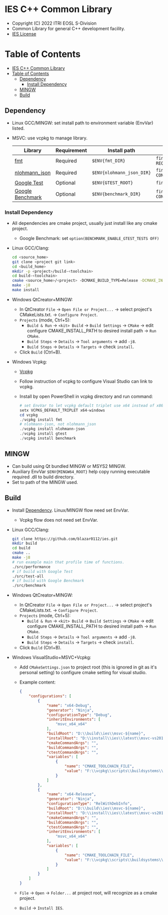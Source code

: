 # IES C++ Common Library

- Copyright (C) 2022 ITRI EOSL S-Division
- Common Library for general C++ development facility.
- [IES License](license/IES-LICENSE.txt)

# Table of Contents

- [IES C++ Common Library](#ies-c-common-library)
- [Table of Contents](#table-of-contents)
    - [Dependency](#dependency)
        - [Install Dependency](#install-dependency)
    - [MINGW](#mingw)
    - [Build](#build)

## Dependency

- Linux GCC/MINGW: set install path to environment variable (EnvVar) listed.
- MSVC: use vcpkg to manage library.

    | Library | Requirement | Install path | CMake Usage |
    | - | - | - | - |
    | [fmt](https://github.com/fmtlib/fmt) | Required | `$ENV{fmt_DIR}` | `find_package(fmt CONFIG REQUIRED)` |
    | [nlohmann_json](https://github.com/nlohmann/json) | Required | `$ENV{nlohmann_json_DIR}` | `find_package(nlohmann_json CONFIG REQUIRED)` |
    | [Google Test](https://github.com/google/googletest) | Optional | `$ENV{GTEST_ROOT}` | `find_package(GTest CONFIG)` |
    | [Google Benchmark](https://github.com/google/benchmark) | Optional | `$ENV{benchmark_DIR}` | `find_package(benchmark CONFIG)` |

### Install Dependency

- All dependencies are cmake project, usually just install like any cmake project.
    - Google Benchmark: set `option(BENCHMARK_ENABLE_GTEST_TESTS OFF)`

- Linux GCC/Clang:

    ```sh
    cd <source_home>
    git clone <project git link>
    cd <build_home>
    mkdir -p <project>/build-<toolchain>
    cd build-<toolchain>
    cmake <source_home>/<project> -DCMAKE_BUILD_TYPE=Release -DCMAKE_INSTALL_PATH=<install_home>/<project>/<version>/<toolchain>
    make -j8
    make install
    ```

- Windows QtCreator+MINGW:
    - In QtCreator `File` -> `Open File or Project...` -> select project's CMakeLists.txt. -> `Configure Project`.
    - `Projects` (mode, Ctrl+5):
        - `Build & Run` -> `<kit> Build` -> `Build Settings` -> `CMake` -> edit configure CMAKE_INSTALL_PATH to desired install path -> `Run CMake`.
        - `Build Steps` -> `Details` -> `Tool arguments` -> add `-j8`.
        - `Build Steps` -> `Details` -> `Targets` -> check `install`.
    - Click `Build` (Ctrl+B).

- Windows Vcpkg:
    - [Vcpkg](https://github.com/microsoft/vcpkg)
    - Follow instruction of vcpkg to configure Visual Studio can link to vcpkg.
    - Install by open PowerShell in vcpkg directory and run command:

        ```powershell
        # set EnvVar to let vcpkg default triplet use x64 instead of x86
        setx VCPKG_DEFAULT_TRIPLET x64-windows
        cd vcpkg
        ./vcpkg install fmt
        # nlohmann-json, not nlohmann_json
        ./vcpkg install nlohmann-json
        ./vcpkg install gtest
        ./vcpkg install benchmark
        ```

## MINGW

- Can build using Qt bundled MINGW or MSYS2 MINGW.
- Auxiliary EnvVar `$ENV{MINGW64_ROOT}` help copy running executable required .dll to build directory.
- Set to path of the MINGW used.

## Build

- Install [Dependency](#Dependency). Linux/MINGW flow need set EnvVar.
    - Vcpkg flow does not need set EnvVar.
- Linux GCC/Clang:

    ```sh
    git clone https://github.com/blazar0112/ies.git
    mkdir build
    cd build
    cmake ..
    make -j8
    # run example main that profile time of functions.
    ./src/performance
    # if build with Google Test
    ./src/test-all
    # if build with Google Benchmark
    ./src/benchmark
    ```

- Windows QtCreator+MINGW:
    - In QtCreator `File` -> `Open File or Project...` -> select project's CMakeLists.txt. -> `Configure Project`.
    - `Projects` (mode, Ctrl+5):
        - `Build & Run` -> `<kit> Build` -> `Build Settings` -> `CMake` -> edit configure CMAKE_INSTALL_PATH to desired install path -> `Run CMake`.
        - `Build Steps` -> `Details` -> `Tool arguments` -> add `-j8`.
        - `Build Steps` -> `Details` -> `Targets` -> check `install`.
    - Click `Build` (Ctrl+B).

- Windows VisualStudio+MSVC+Vcpkg:
    - Add `CMakeSettings.json` to project root (this is ignored in git as it's personal setting) to configure cmake setting for visual studio.
    - Example content:

        ```json
        {
            "configurations": [
                {
                    "name": "x64-Debug",
                    "generator": "Ninja",
                    "configurationType": "Debug",
                    "inheritEnvironments": [
                        "msvc_x64_x64"
                    ],
                    "buildRoot": "D:\\build\\ies\\msvc-${name}",
                    "installRoot": "D:\\install\\ies\\latest\\msvc-vs2019",
                    "cmakeCommandArgs": "",
                    "buildCommandArgs": "",
                    "ctestCommandArgs": "",
                    "variables": [
                        {
                            "name": "CMAKE_TOOLCHAIN_FILE",
                            "value": "F:\\vcpkg\\scripts\\buildsystems\\vcpkg.cmake"
                        }
                    ]
                },
                {
                    "name": "x64-Release",
                    "generator": "Ninja",
                    "configurationType": "RelWithDebInfo",
                    "buildRoot": "D:\\build\\ies\\msvc-${name}",
                    "installRoot": "D:\\install\\ies\\latest\\msvc-vs2019",
                    "cmakeCommandArgs": "",
                    "buildCommandArgs": "",
                    "ctestCommandArgs": "",
                    "inheritEnvironments": [
                        "msvc_x64_x64"
                    ],
                    "variables": [
                        {
                            "name": "CMAKE_TOOLCHAIN_FILE",
                            "value": "F:\\vcpkg\\scripts\\buildsystems\\vcpkg.cmake"
                        }
                    ]
                }
            ]
        }
        ```
    - `File` -> `Open` -> `Folder...` at project root, will recognize as a cmake project.
    - `Build` -> `Install IES`.